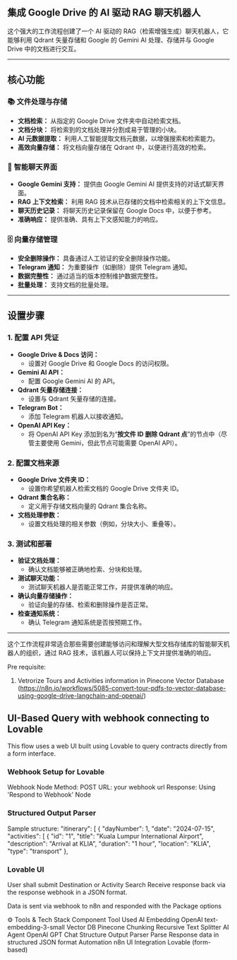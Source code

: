 ## 集成 Google Drive 的 AI 驱动 RAG 聊天机器人

这个强大的工作流程创建了一个 AI 驱动的 RAG（检索增强生成）聊天机器人，它能够利用 Qdrant 矢量存储和 Google 的 Gemini AI 处理、存储并与 Google Drive 中的文档进行交互。

------

## 核心功能

### 📚 **文件处理与存储**

- **文档检索：** 从指定的 Google Drive 文件夹中自动检索文档。
- **文档分块：** 将检索到的文档处理并分割成易于管理的小块。
- **AI 元数据提取：** 利用人工智能提取文档元数据，以增强搜索和检索能力。
- **高效向量存储：** 将文档向量存储在 Qdrant 中，以便进行高效的检索。

### 💬 **智能聊天界面**

- **Google Gemini 支持：** 提供由 Google Gemini AI 提供支持的对话式聊天界面。
- **RAG 上下文检索：** 利用 RAG 技术从已存储的文档中检索相关的上下文信息。
- **聊天历史记录：** 将聊天历史记录保留在 Google Docs 中，以便于参考。
- **准确响应：** 提供准确、具有上下文感知能力的响应。

### 🗄️ **向量存储管理**

- **安全删除操作：** 具备通过人工验证的安全删除操作功能。
- **Telegram 通知：** 为重要操作（如删除）提供 Telegram 通知。
- **数据完整性：** 通过适当的版本控制维护数据完整性。
- **批量处理：** 支持文档的批量处理。

------

## 设置步骤

### **1. 配置 API 凭证**

- **Google Drive & Docs 访问：**
  - 设置对 Google Drive 和 Google Docs 的访问权限。
- **Gemini AI API：**
  - 配置 Google Gemini AI 的 API。
- **Qdrant 矢量存储连接：**
  - 设置与 Qdrant 矢量存储的连接。
- **Telegram Bot：**
  - 添加 Telegram 机器人以接收通知。
- **OpenAI API Key：**
  - 将 OpenAI API Key 添加到名为“**按文件 ID 删除 Qdrant 点**”的节点中（尽管主要使用 Gemini，但此节点可能需要 OpenAI API）。

### **2. 配置文档来源**

- **Google Drive 文件夹 ID：**
  - 设置你希望机器人检索文档的 Google Drive 文件夹 ID。
- **Qdrant 集合名称：**
  - 定义用于存储文档向量的 Qdrant 集合名称。
- **文档处理参数：**
  - 设置文档处理的相关参数（例如，分块大小、重叠等）。

### **3. 测试和部署**

- **验证文档处理：**
  - 确认文档能够被正确地检索、分块和处理。
- **测试聊天功能：**
  - 测试聊天机器人是否能正常工作，并提供准确的响应。
- **确认向量存储操作：**
  - 验证向量的存储、检索和删除操作是否正常。
- **检查通知系统：**
  - 确认 Telegram 通知系统是否按预期工作。

------

这个工作流程非常适合那些需要创建能够访问和理解大型文档存储库的智能聊天机器人的组织，通过 RAG 技术，该机器人可以保持上下文并提供准确的响应。

Pre requisite:
1. Vetrorize Tours and Activities information in Pinecone Vector Database 
(https://n8n.io/workflows/5085-convert-tour-pdfs-to-vector-database-using-google-drive-langchain-and-openai/)


## UI-Based Query with webhook connecting to Lovable
This flow uses a web UI built using Lovable to query contracts directly from a form interface.

### Webhook Setup for Lovable
Webhook Node
Method: POST
URL: your webhook url
Response: Using 'Respond to Webhook' Node

### Structured Output Parser
Sample structure:
  "itinerary": [
    {
      "dayNumber": 1,
      "date": "2024-07-15",
      "activities": [
        {
          "id": "1",
          "title": "Kuala Lumpur International Airport",
          "description": "Arrival at KLIA",
          "duration": "1 hour",
          "location": "KLIA",
          "type": "transport"
        },



### Lovable UI
User shall submit Destination or Activity Search
Receive response back via the response webhook in a JSON format. 

Data is sent via webhook to n8n and responded with the Package options


⚙️ Tools & Tech Stack
Component	            Tool Used
AI Embedding	            OpenAI text-embedding-3-small
Vector DB	            Pinecone
Chunking	            Recursive Text Splitter
AI Agent	            OpenAI GPT Chat
Structure Output Parser	    Parse Response data in structured JSON format
Automation	            n8n
UI Integration	Lovable (form-based)